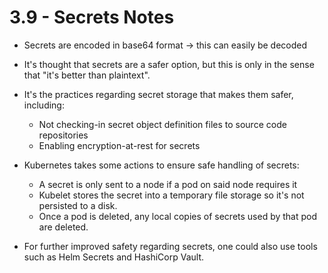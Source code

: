 # 3.9 - Secrets Notes

- Secrets are encoded in base64 format -> this can easily be decoded
- It's thought that secrets are a safer option, but this is only in the sense that "it's better than plaintext".

- It's the practices regarding secret storage that makes them safer, including:
  - Not checking-in secret object definition files to source code repositories
  - Enabling encryption-at-rest for secrets

- Kubernetes takes some actions to ensure safe handling of secrets:
  - A secret is only sent to a node if a pod on said node requires it
  - Kubelet stores the secret into a temporary file storage so it's not persisted to a disk.
  - Once a pod is deleted, any local copies of secrets used by that pod are deleted.

- For further improved safety regarding secrets, one could also use tools such as Helm Secrets and HashiCorp Vault.